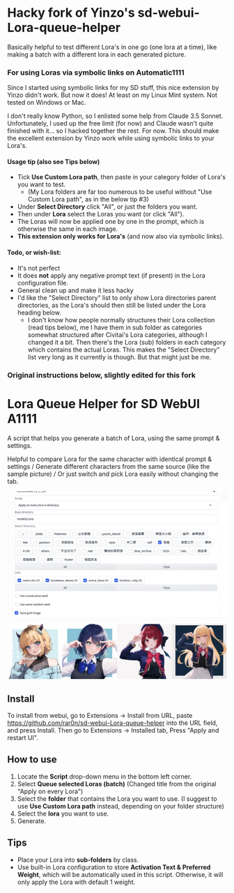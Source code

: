 # Hacky fork of Yinzo's sd-webui-Lora-queue-helper

Basically helpful to test different Lora's in one go (one lora at a time), like making a batch with a different lora in each generated picture.

### For using Loras via symbolic links on Automatic1111

Since I started using symbolic links for my SD stuff, this nice extension by Yinzo didn't work. But now it does! At least on my Linux Mint system. Not tested on Windows or Mac.

I don't really know Python, so I enlisted some help from Claude 3.5 Sonnet.
Unfortunately, I used up the free limit (for now) and Claude wasn't quite finished with it... so I hacked together the rest. For now.
This should make the excellent extension by Yinzo work while using symbolic links to your Lora's.

#### Usage tip (also see Tips below)
 + Tick **Use Custom Lora path**, then paste in your category folder of Lora's you want to test.
    + (My Lora folders are far too numerous to be useful without "Use Custom Lora path", as in the below tip #3)
 + Under **Select Directory** click "All", or just the folders you want.
 + Then under **Lora** select the Loras you want (or click "All").
 + The Loras will now be applied one by one in the prompt, which is otherwise the same in each image.
 + **This extension only works for Lora's** (and now also via symbolic links).

#### Todo, or wish-list:

- It's not perfect
- It does **not** apply any negative prompt text (if present) in the Lora configuration file.
- General clean up and make it less hacky
- I'd like the "Select Directory" list to only show Lora directories parent directories, as the Lora's should then still be listed under the Lora heading below.
  + I don't know how people normally structures their Lora collection (read tips below), me I have them in sub folder as categories somewhat structured after Civitai's Lora categories, although I changed it a bit. Then there's the Lora (sub) folders in each category which contains the actual Loras. This makes the "Select Directory" list very long as it currently is though. But that might just be me.

### Original instructions below, slightly edited for this fork

# Lora Queue Helper for SD WebUI A1111

A script that helps you generate a batch of Lora, using the same prompt & settings.

Helpful to compare Lora for the same character with identical prompt & settings / Generate different characters from the same source (like the sample picture) / Or just switch and pick Lora easily without changing the tab.


![](https://raw.githubusercontent.com/Yinzo/sd-webui-Lora-queue-helper/main/docs/ui.png)
![](https://raw.githubusercontent.com/Yinzo/sd-webui-Lora-queue-helper/main/docs/output_sample.png)

## Install
To install from webui, go to Extensions -> Install from URL, paste https://github.com/rar0n/sd-webui-Lora-queue-helper into the URL field, and press Install.
Then go to Extensions -> Installed tab, Press "Apply and restart UI".

## How to use
1. Locate the **Script** drop-down menu in the bottom left corner.
2. Select **Queue selected Loras (batch)** (Changed title from the original "Apply on every Lora")
3. Select the **folder** that contains the Lora you want to use. (I suggest to use **Use Custom Lora path** instead, depending on your folder structure)
4. Select the **lora** you want to use.
5. Generate.

## Tips
+ Place your Lora into **sub-folders** by class.
+ Use built-in Lora configuration to store **Activation Text & Preferred Weight**, which will be automatically used in this script. Otherwise, it will only apply the Lora with default 1 weight.
